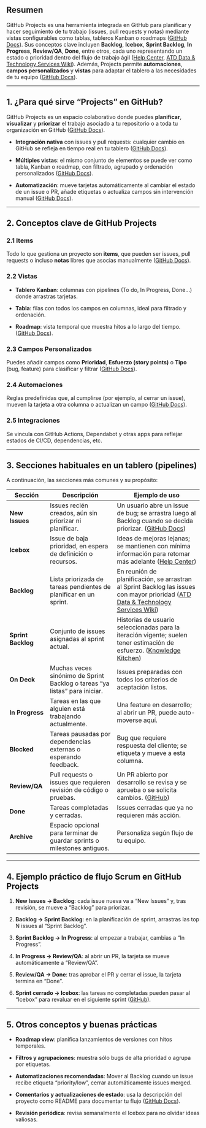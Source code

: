 
## Resumen

GitHub Projects es una herramienta integrada en GitHub para planificar y hacer seguimiento de tu trabajo (issues, pull requests y notas) mediante vistas configurables como tablas, tableros Kanban o roadmaps ([GitHub Docs](https://docs.github.com/issues/planning-and-tracking-with-projects/learning-about-projects/about-projects?utm_source=chatgpt.com "About Projects - GitHub Docs")). Sus conceptos clave incluyen **Backlog**, **Icebox**, **Sprint Backlog**, **In Progress**, **Review/QA**, **Done**, entre otros, cada uno representando un estado o prioridad dentro del flujo de trabajo ágil ([Help Center](https://help.zenhub.com/support/solutions/articles/43000010338-agile-concepts-in-github-and-zenhub?utm_source=chatgpt.com "Agile Concepts in GitHub and Zenhub - Help Center"), [ATD Data & Technology Services Wiki](https://atd-dts.gitbook.io/wiki/product-ops/github-project-management?utm_source=chatgpt.com "Agile Project Management with GitHub + Zenhub")). Además, Projects permite **automaciones**, **campos personalizados** y **vistas** para adaptar el tablero a las necesidades de tu equipo ([GitHub Docs](https://docs.github.com/en/issues/planning-and-tracking-with-projects?utm_source=chatgpt.com "Planning and tracking with Projects - GitHub Docs")).

---

## 1. ¿Para qué sirve “Projects” en GitHub?

GitHub Projects es un espacio colaborativo donde puedes **planificar**, **visualizar** y **priorizar** el trabajo asociado a tu repositorio o a toda tu organización en GitHub ([GitHub Docs](https://docs.github.com/issues/planning-and-tracking-with-projects/learning-about-projects/about-projects?utm_source=chatgpt.com "About Projects - GitHub Docs")).

- **Integración nativa** con issues y pull requests: cualquier cambio en GitHub se refleja en tiempo real en tu tablero ([GitHub Docs](https://docs.github.com/en/issues/planning-and-tracking-with-projects?utm_source=chatgpt.com "Planning and tracking with Projects - GitHub Docs")).
    
- **Múltiples vistas**: el mismo conjunto de elementos se puede ver como tabla, Kanban o roadmap, con filtrado, agrupado y ordenación personalizados ([GitHub Docs](https://docs.github.com/en/issues/planning-and-tracking-with-projects?utm_source=chatgpt.com "Planning and tracking with Projects - GitHub Docs")).
    
- **Automatización**: mueve tarjetas automáticamente al cambiar el estado de un issue o PR, añade etiquetas o actualiza campos sin intervención manual ([GitHub Docs](https://docs.github.com/en/issues/planning-and-tracking-with-projects/learning-about-projects/quickstart-for-projects?utm_source=chatgpt.com "Quickstart for Projects - GitHub Docs")).
    

---

## 2. Conceptos clave de GitHub Projects

### 2.1 Items

Todo lo que gestiona un proyecto son **items**, que pueden ser issues, pull requests o incluso **notas** libres que asocias manualmente ([GitHub Docs](https://docs.github.com/issues/planning-and-tracking-with-projects/learning-about-projects/about-projects?utm_source=chatgpt.com "About Projects - GitHub Docs")).

### 2.2 Vistas

- **Tablero Kanban**: columnas con pipelines (To do, In Progress, Done…) donde arrastras tarjetas.
    
- **Tabla**: filas con todos los campos en columnas, ideal para filtrado y ordenación.
    
- **Roadmap**: vista temporal que muestra hitos a lo largo del tiempo. ([GitHub Docs](https://docs.github.com/en/issues/planning-and-tracking-with-projects?utm_source=chatgpt.com "Planning and tracking with Projects - GitHub Docs")).
    

### 2.3 Campos Personalizados

Puedes añadir campos como **Prioridad**, **Esfuerzo (story points)** o **Tipo** (bug, feature) para clasificar y filtrar ([GitHub Docs](https://docs.github.com/issues/planning-and-tracking-with-projects/learning-about-projects/about-projects?utm_source=chatgpt.com "About Projects - GitHub Docs")).

### 2.4 Automaciones

Reglas predefinidas que, al cumplirse (por ejemplo, al cerrar un issue), mueven la tarjeta a otra columna o actualizan un campo ([GitHub Docs](https://docs.github.com/en/issues/planning-and-tracking-with-projects/learning-about-projects/quickstart-for-projects?utm_source=chatgpt.com "Quickstart for Projects - GitHub Docs")).

### 2.5 Integraciones

Se vincula con GitHub Actions, Dependabot y otras apps para reflejar estados de CI/CD, dependencias, etc.

---

## 3. Secciones habituales en un tablero (pipelines)

A continuación, las secciones más comunes y su propósito:

|Sección|Descripción|Ejemplo de uso|
|---|---|---|
|**New Issues**|Issues recién creados, aún sin priorizar ni planificar.|Un usuario abre un issue de bug; se arrastra luego al Backlog cuando se decida priorizar. ([GitHub Docs](https://docs.github.com/en/issues/tracking-your-work-with-issues/configuring-issues/planning-and-tracking-work-for-your-team-or-project?utm_source=chatgpt.com "Planning and tracking work for your team or project - GitHub Docs"))|
|**Icebox**|Issue de baja prioridad, en espera de definición o recursos.|Ideas de mejoras lejanas; se mantienen con mínima información para retomar más adelante ([Help Center](https://help.zenhub.com/support/solutions/articles/43000010338-agile-concepts-in-github-and-zenhub?utm_source=chatgpt.com "Agile Concepts in GitHub and Zenhub - Help Center"))|
|**Backlog**|Lista priorizada de tareas pendientes de planificar en un sprint.|En reunión de planificación, se arrastran al Sprint Backlog las issues con mayor prioridad ([ATD Data & Technology Services Wiki](https://atd-dts.gitbook.io/wiki/product-ops/github-project-management?utm_source=chatgpt.com "Agile Project Management with GitHub + Zenhub"))|
|**Sprint Backlog**|Conjunto de issues asignadas al sprint actual.|Historias de usuario seleccionadas para la iteración vigente; suelen tener estimación de esfuerzo. ([Knowledge Kitchen](https://knowledge.kitchen/content/courses/agile-development-and-devops/scrum/github-project-management/?utm_source=chatgpt.com "GitHub - How to Do Project Management - Knowledge Kitchen"))|
|**On Deck**|Muchas veces sinónimo de Sprint Backlog o tareas “ya listas” para iniciar.|Issues preparadas con todos los criterios de aceptación listos.|
|**In Progress**|Tareas en las que alguien está trabajando actualmente.|Una feature en desarrollo; al abrir un PR, puede auto-moverse aquí.|
|**Blocked**|Tareas pausadas por dependencias externas o esperando feedback.|Bug que requiere respuesta del cliente; se etiqueta y mueve a esta columna.|
|**Review/QA**|Pull requests o issues que requieren revisión de código o pruebas.|Un PR abierto por desarrollo se revisa y se aprueba o se solicita cambios. ([GitHub](https://github.com/ElijahLawal-7/agile-final-project?utm_source=chatgpt.com "Agile and Scrum Final Project: Overview and Scenario - GitHub"))|
|**Done**|Tareas completadas y cerradas.|Issues cerradas que ya no requieren más acción.|
|**Archive**|Espacio opcional para terminar de guardar sprints o milestones antiguos.|Personaliza según flujo de tu equipo.|

---

## 4. Ejemplo práctico de flujo Scrum en GitHub Projects

1. **New Issues → Backlog**: cada issue nueva va a “New Issues” y, tras revisión, se mueve a “Backlog” para priorizar.
    
2. **Backlog → Sprint Backlog**: en la planificación de sprint, arrastras las top N issues al “Sprint Backlog”.
    
3. **Sprint Backlog → In Progress**: al empezar a trabajar, cambias a “In Progress”.
    
4. **In Progress → Review/QA**: al abrir un PR, la tarjeta se mueve automáticamente a “Review/QA”.
    
5. **Review/QA → Done**: tras aprobar el PR y cerrar el issue, la tarjeta termina en “Done”.
    
6. **Sprint cerrado → Icebox**: las tareas no completadas pueden pasar al “Icebox” para revaluar en el siguiente sprint ([GitHub](https://github.com/material-foundation/material-automation/issues/6?utm_source=chatgpt.com "Move items from a previous sprint's backlog and in-progress to the ...")).
    

---

## 5. Otros conceptos y buenas prácticas

- **Roadmap view**: planifica lanzamientos de versiones con hitos temporales.
    
- **Filtros y agrupaciones**: muestra sólo bugs de alta prioridad o agrupa por etiquetas.
    
- **Automatizaciones recomendadas**: Mover al Backlog cuando un issue recibe etiqueta “priority/low”, cerrar automáticamente issues merged.
    
- **Comentarios y actualizaciones de estado**: usa la descripción del proyecto como README para documentar tu flujo ([GitHub Docs](https://docs.github.com/en/issues/planning-and-tracking-with-projects/learning-about-projects/best-practices-for-projects?utm_source=chatgpt.com "Best practices for Projects - GitHub Docs")).
    
- **Revisión periódica**: revisa semanalmente el Icebox para no olvidar ideas valiosas.
    
